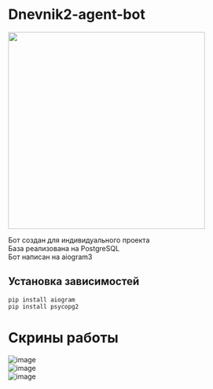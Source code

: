 # Dnevnik2-agent-bot 
<img src = 'https://github.com/maplexx14/dnevnikkk/assets/78544420/f3318df4-2196-4896-b4bb-671392a0f308)' width = 400>

Бот создан для индивидуального проекта<br>
База реализована на PostgreSQL<br>
Бот написан на aiogram3
## Установка зависимостей
```
pip install aiogram
pip install psycopg2
```

 
# Скрины работы
![image](https://github.com/maplexx14/dnevnikkk/assets/78544420/22bef47b-d5f1-4a13-aa32-50ba995a46b0)<br>
![image](https://github.com/maplexx14/dnevnikkk/assets/78544420/7ce40874-f0a2-40e5-a743-879f632d6bf7)<br>
![image](https://github.com/maplexx14/dnevnikkk/assets/78544420/fccc01b7-cdc7-4ad5-9619-ebe93ef8db87)
